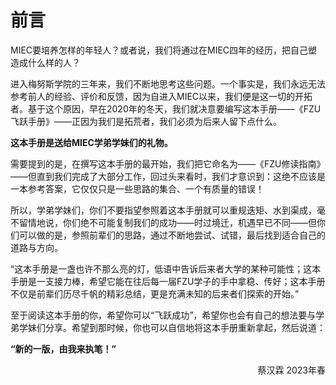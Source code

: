 # 前言

MIEC要培养怎样的年轻人？或者说，我们将通过在MIEC四年的经历，把自己塑造成什么样的人？

进入梅努斯学院的三年来，我们不断地思考这些问题。一个事实是，我们永远无法参考前人的经验、评价和反馈，因为自进入MIEC以来，我们便是这一切的开拓者。基于这个原因，早在2020年的冬天，我们就决意要编写这本手册——《FZU飞跃手册》——正因为我们是拓荒者，我们必须为后来人留下点什么。

**这本手册是送给MIEC学弟学妹们的礼物。**

需要提到的是，在撰写这本手册的最开始，我们把它命名为——《FZU修读指南》——但直到我们完成了大部分工作，回过头来看时，我们才意识到：这绝不应该是一本参考答案，它仅仅只是一些思路的集合、一个有质量的错误！

所以，学弟学妹们，你们不要指望参照着这本手册就可以重规迭矩、水到渠成，毫不留情地说，你们绝不可能复制我们的成功——时过境迁，机遇早已不同——但你们可以做的是，参照前辈们的思路，通过不断地尝试、试错，最后找到适合自己的道路与方向。

“这本手册是一盏也许不那么亮的灯，低语中告诉后来者大学的某种可能性；这本手册是一支接力棒，希望它能在往后每一届FZU学子的手中拿稳、传好；这本手册不仅是前辈们历尽千帆的精彩总结，更是充满未知的后来者们探索的开始。”

至于阅读这本手册的你，希望你可以“飞跃成功”，希望你也会有自己的想法要与学弟学妹们分享。希望到那时候，你也可以自信地将这本手册重新拿起，然后说道：

**“新的一版，由我来执笔！”**


<p align="right">蔡汉霖 2023年春</p>